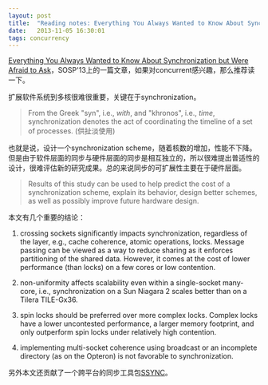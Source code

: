 ```yaml
---
layout: post
title:  "Reading notes: Everything You Always Wanted to Know About Synchronization but Were Afraid to Ask"
date:   2013-11-05 16:30:01
tags: concurrency
---
```


[Everything You Always Wanted to Know About Synchronization but Were Afraid to Ask](http://sigops.org/sosp/sosp13/papers/p33-david.pdf)，SOSP'13上的一篇文章，如果对concurrent感兴趣，那么推荐读一下。

扩展软件系统到多核很难很重要，关键在于synchronization。

> From the Greek "syn", i.e., *with*, and "khronos", i.e., *time*, synchronization denotes the act of coordinating the timeline of a set of processes. (供扯淡使用) 

也就是说，设计一个synchronization scheme，随着核数的增加，性能不下降。但是由于软件层面的同步与硬件层面的同步是相互独立的，所以很难提出普适性的设计，很难评估新的研究成果。总的来说同步的可扩展性主要在于硬件层面。

> Results of this study can be used to help predict the cost of a synchronization scheme, explain its behavior, design better schemes, as well as possibly improve future hardware design.

本文有几个重要的结论：

1.  crossing sockets significantly impacts synchronization, regardless of the layer, e.g., cache coherence, atomic operations, locks. Message passing can be viewed as a way to reduce sharing as it enforces partitioning of the shared data. However, it comes at the cost of lower performance (than locks) on a few cores or low contention.

2.  non-uniformity affects scalability even within a single-socket many-core, i.e., synchronization on a Sun Niagara 2 scales better than on a Tilera TILE-Gx36. 

3. spin locks should be preferred over more complex locks. Complex locks have a lower uncontested performance, a larger memory footprint, and only outperform spin locks under relatively high contention.

4. implementing multi-socket coherence using broadcast or an incomplete directory (as on the Opteron) is not favorable to synchronization.

另外本文还贡献了一个跨平台的同步工具包[SSYNC](http://lpd.epfl.ch/site/ssync)。
